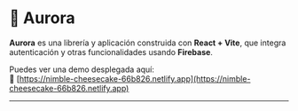 # 🌌 Aurora

**Aurora** es una librería y aplicación construida con **React + Vite**, que integra autenticación y otras funcionalidades usando **Firebase**. 


Puedes ver una demo desplegada aquí:  
🔗 [https://nimble-cheesecake-66b826.netlify.app](https://nimble-cheesecake-66b826.netlify.app)

---

